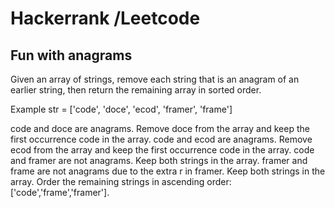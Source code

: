 # Hackerrank /Leetcode

## Fun with anagrams 

Given an array of strings, remove each string that is an anagram of an earlier string, then return the remaining array in sorted order.

Example
str = ['code', 'doce', 'ecod', 'framer', 'frame']

code and doce are anagrams. Remove doce from the array and keep the first occurrence code in the array. code and ecod are anagrams. Remove ecod from the array and keep the first occurrence code in the array. code and framer are not anagrams. Keep both strings in the array. framer and frame are not anagrams due to the extra r in framer. Keep both strings in the array. Order the remaining strings in ascending order: ['code','frame','framer'].
